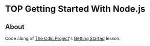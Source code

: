 # TOP Getting Started With Node.js

## About

Code along of [The Odin Project](https://www.theodinproject.com)'s [Getting Started](https://www.theodinproject.com/lessons/nodejs-getting-started) lesson.
